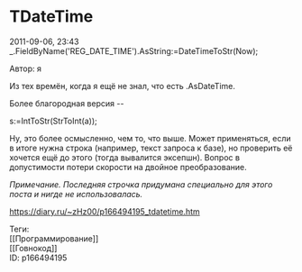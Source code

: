 TDateTime
==========

   
 2011-09-06, 23:43   
   \_.FieldByName('REG\_DATE\_TIME').AsString:=DateTimeToStr(Now);    
   
 Автор: я   
   
 Из тех времён, когда я ещё не знал, что есть .AsDateTime.   
   
 Более благородная версия --   
   
  s:=IntToStr(StrToInt(a));    
   
 Ну, это более осмысленно, чем то, что выше. Может применяться, если в итоге нужна строка (например, текст запроса к базе), но проверить её хочется ещё до этого (тогда вывалится эксепшн). Вопрос в допустимости потери скорости на двойное преобразование.   
   
  *Примечание. Последняя строчка придумана специально для этого поста и нигде не использовалась.*    
    
 <https://diary.ru/~zHz00/p166494195_tdatetime.htm>   
   
 Теги:   
 [[Программирование]]   
 [[Говнокод]]   
 ID: p166494195
